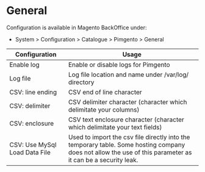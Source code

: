 **General**
===========

Configuration is available in Magento BackOffice under:
* System > Configuration > Catalogue > Pimgento > General

| Configuration                  | Usage                                                                     |
| ------------------------------ | ------------------------------------------------------------------------- |
| Enable log                     | Enable or disable logs for Pimgento                                       |
| Log file                       | Log file location and name under /var/log/ directory                      |
| CSV: line ending               | CSV end of line character                                                 |
| CSV: delimiter                 | CSV delimiter character (character which delimitate your columns)         |
| CSV: enclosure                 | CSV text enclosure character (character which delimitate your text fields)|
| CSV: Use MySql Load Data File  | Used to import the csv file directly into the temporary table. Some hosting company does not allow the use of this parameter as it can be a security leak.                                                                          |